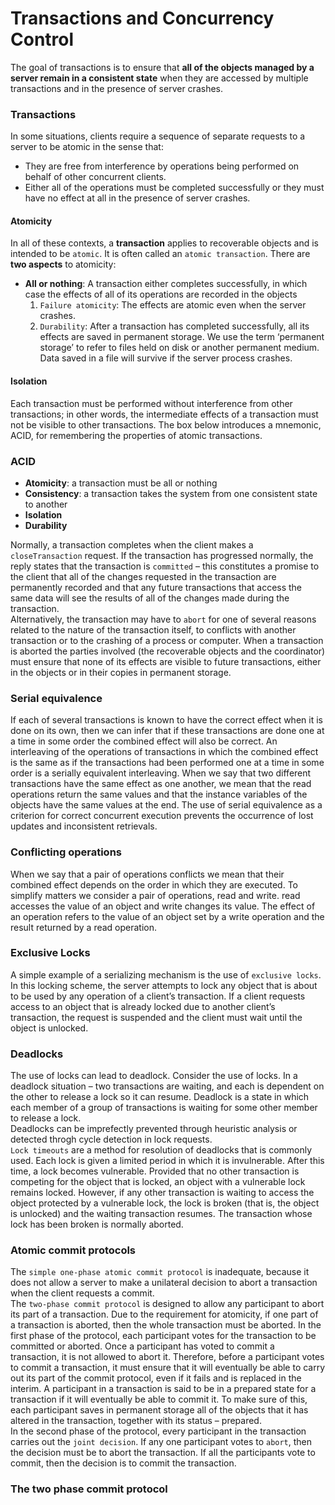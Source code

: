 # Transactions and Concurrency Control


The goal of transactions is to ensure that **all of the objects managed by a server remain in a consistent state** when they are accessed by multiple transactions and in the presence of server crashes.

### Transactions
In some situations, clients require a sequence of separate requests to a server to be atomic in the sense that:
* They are free from interference by operations being performed on behalf of other concurrent clients.
* Either all of the operations must be completed successfully or they must have no effect at all in the presence of server crashes.

#### Atomicity
In all of these contexts, a **transaction** applies to recoverable objects and is intended to be `atomic`. It is often called an `atomic transaction`. There are **two aspects** to atomicity:
* **All or nothing**: A transaction either completes successfully, in which case the effects of all of its operations are recorded in the objects
	1. `Failure atomicity`: The effects are atomic even when the server crashes.
	1. `Durability`: After a transaction has completed successfully, all its effects are saved in permanent storage. We use the term ‘permanent storage’ to refer to files held on disk or another permanent medium. Data saved in a file will survive if the server process crashes.

#### Isolation
Each transaction must be performed without interference from other transactions; in other words, the intermediate effects of a transaction must not be visible to other transactions. The box below introduces a mnemonic, ACID, for remembering the properties of atomic transactions.

### ACID
* **Atomicity**: a transaction must be all or nothing
* **Consistency**: a transaction takes the system from one consistent state to another
* **Isolation**
* **Durability**

Normally, a transaction completes when the client makes a `closeTransaction` request. If the transaction has progressed normally, the reply states that the transaction is `committed` – this constitutes a promise to the client that all of the changes requested in the transaction are permanently recorded and that any future transactions that access the same data will see the results of all of the changes made during the transaction.  
Alternatively, the transaction may have to `abort` for one of several reasons related to the nature of the transaction itself, to conflicts with another transaction or to the crashing of a process or computer. When a transaction is aborted the parties involved (the recoverable objects and the coordinator) must ensure that none of its effects are visible to future transactions, either in the objects or in their copies in permanent storage.

### Serial equivalence
If each of several transactions is known to have the correct effect when it is done on its own, then we can infer that if these transactions are done one at a time in some order the combined effect will also be correct. An interleaving of the operations of transactions in which the combined effect is the same as if the transactions
had been performed one at a time in some order is a serially equivalent interleaving. When we say that two different transactions have the same effect as one another, we mean that the read operations return the same values and that the instance variables of the objects have the same values at the end. The use of serial equivalence as a criterion for correct concurrent execution prevents the occurrence of lost updates and inconsistent retrievals.

### Conflicting operations
When we say that a pair of operations conflicts we mean that their combined effect depends on the order in which they are executed. To simplify matters we consider a pair of operations, read and write. read accesses the value of an object and write changes its value. The effect of an operation refers to the value of an object set by a write operation and the result returned by a read operation.

### Exclusive Locks
A simple example of a serializing mechanism is the use of `exclusive locks`. In this locking scheme, the server attempts to lock any object that is about to be used by any operation of a client’s transaction. If a client requests access to an object that is already locked due to another client’s transaction, the request is suspended and the client must wait until the object is unlocked.

### Deadlocks
The use of locks can lead to deadlock. Consider the use of locks. In a deadlock situation – two transactions are waiting, and each is dependent on the other to release a lock so it can resume. Deadlock is a state in which each member of a group of transactions is waiting for some other member to release a lock.  
Deadlocks can be imprefectly prevented through heuristic analysis or detected throgh cycle detection in lock requests.  
`Lock timeouts` are a method for resolution of deadlocks that is commonly used. Each lock is given a limited period in which it is invulnerable. After this time, a lock becomes vulnerable. Provided that no other transaction is competing for the object that is locked, an object with a vulnerable lock remains locked. However, if any other transaction is waiting to access the object protected by a vulnerable lock, the lock is
broken (that is, the object is unlocked) and the waiting transaction resumes. The transaction whose lock has been broken is normally aborted.

### Atomic commit protocols
The `simple one-phase atomic commit protocol` is inadequate, because it does not allow a server to make a unilateral decision to abort a transaction when the client requests a commit.  
The `two-phase commit protocol` is designed to allow any participant to abort its part of a transaction. Due to the requirement for atomicity, if one part of a transaction is aborted, then the whole transaction must be aborted. In the first phase of the protocol, each participant votes for the transaction to be committed or aborted. Once a participant has voted to commit a transaction, it is not allowed to abort it. Therefore, before a
participant votes to commit a transaction, it must ensure that it will eventually be able to carry out its part of the commit protocol, even if it fails and is replaced in the interim. A participant in a transaction is said to be in a prepared state for a transaction if it will eventually be able to commit it. To make sure of this, each participant saves in permanent storage all of the objects that it has altered in the transaction, together with its status – prepared.  
In the second phase of the protocol, every participant in the transaction carries out the `joint decision`. If any one participant votes to `abort`, then the decision must be to abort the transaction. If all the participants vote to commit, then the decision is to commit the transaction.

### The two phase commit protocol